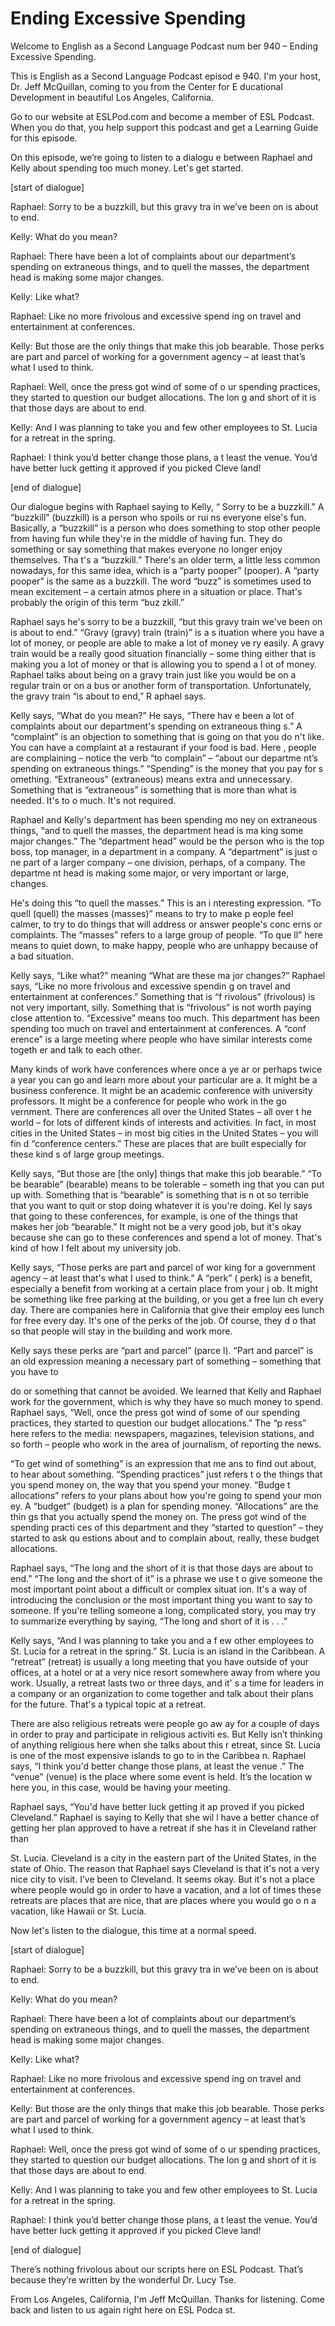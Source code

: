 # Ending Excessive Spending

Welcome to English as a Second Language Podcast num ber 940 – Ending Excessive Spending.

This is English as a Second Language Podcast episod e 940. I'm your host, Dr. Jeff McQuillan, coming to you from the Center for E ducational Development in beautiful Los Angeles, California.

Go to our website at ESLPod.com and become a member  of ESL Podcast. When you do that, you help support this podcast and get a Learning Guide for this episode.

On this episode, we’re going to listen to a dialogu e between Raphael and Kelly about spending too much money. Let's get started.

[start of dialogue]

Raphael: Sorry to be a buzzkill, but this gravy tra in we’ve been on is about to end.

Kelly: What do you mean?

Raphael: There have been a lot of complaints about our department’s spending on extraneous things, and to quell the masses, the department head is making some major changes.

Kelly: Like what?

Raphael: Like no more frivolous and excessive spend ing on travel and entertainment at conferences.

Kelly: But those are the only things that make this  job bearable. Those perks are part and parcel of working for a government agency – at least that’s what I used to think.

Raphael: Well, once the press got wind of some of o ur spending practices, they started to question our budget allocations. The lon g and short of it is that those days are about to end.

Kelly: And I was planning to take you and few other  employees to St. Lucia for a retreat in the spring.

 Raphael: I think you’d better change those plans, a t least the venue. You’d have better luck getting it approved if you picked Cleve land!

[end of dialogue]

Our dialogue begins with Raphael saying to Kelly, “ Sorry to be a buzzkill.” A “buzzkill” (buzzkill) is a person who spoils or rui ns everyone else's fun. Basically, a “buzzkill” is a person who does something to stop  other people from having fun while they're in the middle of having fun. They do something or say something that makes everyone no longer enjoy themselves. Tha t's a “buzzkill.” There's an older term, a little less common nowadays, for this  same idea, which is a “party pooper” (pooper). A “party pooper” is the same as a  buzzkill. The word “buzz” is sometimes used to mean excitement – a certain atmos phere in a situation or place. That's probably the origin of this term “buz zkill.”

Raphael says he's sorry to be a buzzkill, “but this  gravy train we've been on is about to end.” “Gravy (gravy) train (train)” is a s ituation where you have a lot of money, or people are able to make a lot of money ve ry easily. A gravy train would be a really good situation financially – some thing either that is making you a lot of money or that is allowing you to spend a l ot of money. Raphael talks about being on a gravy train just like you would be  on a regular train or on a bus or another form of transportation. Unfortunately, the gravy train “is about to end,” R aphael says.

Kelly says, “What do you mean?” He says, “There hav e been a lot of complaints about our department's spending on extraneous thing s.” A “complaint” is an objection to something that is going on that you do n't like. You can have a complaint at a restaurant if your food is bad. Here , people are complaining – notice the verb “to complain” – “about our departme nt’s spending on extraneous things.” “Spending” is the money that you pay for s omething. “Extraneous” (extraneous) means extra and unnecessary. Something  that is “extraneous” is something that is more than what is needed. It's to o much. It's not required.

Raphael and Kelly's department has been spending mo ney on extraneous things, “and to quell the masses, the department head is ma king some major changes.” The “department head” would be the person who is the top boss, top manager, in a department in a company. A “department” is just o ne part of a larger company – one division, perhaps, of a company. The departme nt head is making some major, or very important or large, changes.

He's doing this “to quell the masses.” This is an i nteresting expression. “To quell (quell) the masses (masses)” means to try to make p eople feel calmer, to try to do things that will address or answer people's conc erns or complaints. The “masses” refers to a large group of people. “To que ll” here means to quiet down, to make happy, people who are unhappy because of a bad situation.

Kelly says, “Like what?” meaning “What are these ma jor changes?” Raphael says, “Like no more frivolous and excessive spendin g on travel and entertainment at conferences.” Something that is “f rivolous” (frivolous) is not very important, silly. Something that is “frivolous” is not worth paying close attention to. “Excessive” means too much. This department has  been spending too much on travel and entertainment at conferences. A “conf erence” is a large meeting where people who have similar interests come togeth er and talk to each other.

Many kinds of work have conferences where once a ye ar or perhaps twice a year you can go and learn more about your particular are a. It might be a business conference. It might be an academic conference with  university professors. It might be a conference for people who work in the go vernment. There are conferences all over the United States – all over t he world – for lots of different kinds of interests and activities. In fact, in most  cities in the United States – in most big cities in the United States – you will fin d “conference centers.” These are places that are built especially for these kind s of large group meetings.

Kelly says, “But those are [the only] things that make this job bearable.” “To be bearable” (bearable) means to be tolerable – someth ing that you can put up with. Something that is “bearable” is something that is n ot so terrible that you want to quit or stop doing whatever it is you're doing. Kel ly says that going to these conferences, for example, is one of the things that  makes her job “bearable.” It might not be a very good job, but it's okay because  she can go to these conferences and spend a lot of money. That's kind of how I felt about my university job.

Kelly says, “Those perks are part and parcel of wor king for a government agency – at least that's what I used to think.” A “perk” ( perk) is a benefit, especially a benefit from working at a certain place from your j ob. It might be something like free parking at the building, or you get a free lun ch every day. There are companies here in California that give their employ ees lunch for free every day. It's one of the perks of the job. Of course, they d o that so that people will stay in the building and work more.

Kelly says these perks are “part and parcel” (parce l). “Part and parcel” is an old expression meaning a necessary part of something – something that you have to

do or something that cannot be avoided. We learned that Kelly and Raphael work for the government, which is why they have so much money to spend. Raphael says, “Well, once the press got wind of some of our  spending practices, they started to question our budget allocations.” The “p ress” here refers to the media: newspapers, magazines, television stations, and so forth – people who work in the area of journalism, of reporting the news.

“To get wind of something” is an expression that me ans to find out about, to hear about something. “Spending practices” just refers t o the things that you spend money on, the way that you spend your money. “Budge t allocations” refers to your plans about how you're going to spend your mon ey. A “budget” (budget) is a plan for spending money. “Allocations” are the thin gs that you actually spend the money on. The press got wind of the spending practi ces of this department and they “started to question” – they started to ask qu estions about and to complain about, really, these budget allocations.

Raphael says, “The long and the short of it is that  those days are about to end.” “The long and the short of it” is a phrase we use t o give someone the most important point about a difficult or complex situat ion. It's a way of introducing the conclusion or the most important thing you want to say to someone. If you're telling someone a long, complicated story, you may try to summarize everything by saying, “The long and short of it is . . .”

Kelly says, “And I was planning to take you and a f ew other employees to St. Lucia for a retreat in the spring.” St. Lucia is an  island in the Caribbean. A “retreat” (retreat) is usually a long meeting that you have outside of your offices, at a hotel or at a very nice resort somewhere away from where you work. Usually, a retreat lasts two or three days, and it' s a time for leaders in a company or an organization to come together and talk about their plans for the future. That's a typical topic at a retreat.

There are also religious retreats were people go aw ay for a couple of days in order to pray and participate in religious activiti es. But Kelly isn’t thinking of anything religious here when she talks about this r etreat, since St. Lucia is one of the most expensive islands to go to in the Caribbea n. Raphael says, “I think you'd better change those plans, at least the venue .” The “venue” (venue) is the place where some event is held. It’s the location w here you, in this case, would be having your meeting.

Raphael says, “You'd have better luck getting it ap proved if you picked Cleveland.” Raphael is saying to Kelly that she wil l have a better chance of getting her plan approved to have a retreat if she has it in Cleveland rather than

St. Lucia. Cleveland is a city in the eastern part of the United States, in the state of Ohio. The reason that Raphael says Cleveland is that it's not a very nice city to visit. I’ve been to Cleveland. It seems okay. But it's not a place where people would go in order to have a vacation, and a lot of times these retreats are places that are nice, that are places where you would go o n a vacation, like Hawaii or St. Lucia.

Now let's listen to the dialogue, this time at a normal speed.

[start of dialogue]

Raphael: Sorry to be a buzzkill, but this gravy tra in we’ve been on is about to end.

Kelly: What do you mean?

Raphael: There have been a lot of complaints about our department’s spending on extraneous things, and to quell the masses, the department head is making some major changes.

Kelly: Like what?

Raphael: Like no more frivolous and excessive spend ing on travel and entertainment at conferences.

Kelly: But those are the only things that make this  job bearable. Those perks are part and parcel of working for a government agency – at least that’s what I used to think.

Raphael: Well, once the press got wind of some of o ur spending practices, they started to question our budget allocations. The lon g and short of it is that those days are about to end.

Kelly: And I was planning to take you and few other  employees to St. Lucia for a retreat in the spring.

Raphael: I think you’d better change those plans, a t least the venue. You’d have better luck getting it approved if you picked Cleve land!

[end of dialogue]

 There’s nothing frivolous about our scripts here on  ESL Podcast. That’s because they’re written by the wonderful Dr. Lucy Tse.

From Los Angeles, California, I'm Jeff McQuillan. Thanks for listening. Come back and listen to us again right here on ESL Podca st.

